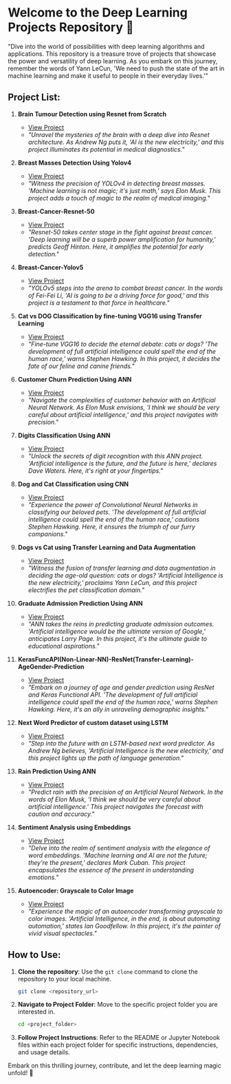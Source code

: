 # Welcome to the Deep Learning Projects Repository 🧠

"Dive into the world of possibilities with deep learning algorithms and applications. This repository is a treasure trove of projects that showcase the power and versatility of deep learning. As you embark on this journey, remember the words of Yann LeCun, 'We need to push the state of the art in machine learning and make it useful to people in their everyday lives.'"

## Project List:

1. **Brain Tumour Detection using Resnet from Scratch**
   - [View Project](<Project_Link>)
   - *"Unravel the mysteries of the brain with a deep dive into Resnet architecture. As Andrew Ng puts it, 'AI is the new electricity,' and this project illuminates its potential in medical diagnostics."*

2. **Breast Masses Detection Using Yolov4**
   - [View Project](<Project_Link>)
   - *"Witness the precision of YOLOv4 in detecting breast masses. 'Machine learning is not magic; it's just math,' says Elon Musk. This project adds a touch of magic to the realm of medical imaging."*

3. **Breast-Cancer-Resnet-50**
   - [View Project](<Project_Link>)
   - *"Resnet-50 takes center stage in the fight against breast cancer. 'Deep learning will be a superb power amplification for humanity,' predicts Geoff Hinton. Here, it amplifies the potential for early detection."*

4. **Breast-Cancer-Yolov5**
   - [View Project](<Project_Link>)
   - *"YOLOv5 steps into the arena to combat breast cancer. In the words of Fei-Fei Li, 'AI is going to be a driving force for good,' and this project is a testament to that force in healthcare."*

5. **Cat vs DOG Classification by fine-tuning VGG16 using Transfer Learning**
   - [View Project](<Project_Link>)
   - *"Fine-tune VGG16 to decide the eternal debate: cats or dogs? 'The development of full artificial intelligence could spell the end of the human race,' warns Stephen Hawking. In this project, it decides the fate of our feline and canine friends."*

6. **Customer Churn Prediction Using ANN**
   - [View Project](<Project_Link>)
   - *"Navigate the complexities of customer behavior with an Artificial Neural Network. As Elon Musk envisions, 'I think we should be very careful about artificial intelligence,' and this project navigates with precision."*

7. **Digits Classification Using ANN**
   - [View Project](<Project_Link>)
   - *"Unlock the secrets of digit recognition with this ANN project. 'Artificial intelligence is the future, and the future is here,' declares Dave Waters. Here, it's right at your fingertips."*

8. **Dog and Cat Classification using CNN**
   - [View Project](<Project_Link>)
   - *"Experience the power of Convolutional Neural Networks in classifying our beloved pets. 'The development of full artificial intelligence could spell the end of the human race,' cautions Stephen Hawking. Here, it ensures the triumph of our furry companions."*

9. **Dogs vs Cat using Transfer Learning and Data Augmentation**
   - [View Project](<Project_Link>)
   - *"Witness the fusion of transfer learning and data augmentation in deciding the age-old question: cats or dogs? 'Artificial Intelligence is the new electricity,' proclaims Yann LeCun, and this project electrifies the pet classification domain."*

10. **Graduate Admission Prediction Using ANN**
    - [View Project](<Project_Link>)
    - *"ANN takes the reins in predicting graduate admission outcomes. 'Artificial intelligence would be the ultimate version of Google,' anticipates Larry Page. In this project, it's the ultimate guide to educational aspirations."*

11. **KerasFuncAPI(Non-Linear-NN)-ResNet(Transfer-Learning)-AgeGender-Prediction**
    - [View Project](<Project_Link>)
    - *"Embark on a journey of age and gender prediction using ResNet and Keras Functional API. 'The development of full artificial intelligence could spell the end of the human race,' warns Stephen Hawking. Here, it's an ally in unraveling demographic insights."*

12. **Next Word Predictor of custom dataset using LSTM**
    - [View Project](<Project_Link>)
    - *"Step into the future with an LSTM-based next word predictor. As Andrew Ng believes, 'Artificial Intelligence is the new electricity,' and this project lights up the path of language generation."*

13. **Rain Prediction Using ANN**
    - [View Project](<Project_Link>)
    - *"Predict rain with the precision of an Artificial Neural Network. In the words of Elon Musk, 'I think we should be very careful about artificial intelligence.' This project navigates the forecast with caution and accuracy."*

14. **Sentiment Analysis using Embeddings**
    - [View Project](<Project_Link>)
    - *"Delve into the realm of sentiment analysis with the elegance of word embeddings. 'Machine learning and AI are not the future; they're the present,' declares Mark Cuban. This project encapsulates the essence of the present in understanding emotions."*

15. **Autoencoder: Grayscale to Color Image**
    - [View Project](<Project_Link>)
    - *"Experience the magic of an autoencoder transforming grayscale to color images. 'Artificial Intelligence, in the end, is about automating automation,' states Ian Goodfellow. In this project, it's the painter of vivid visual spectacles."*

## How to Use:

1. **Clone the repository**: Use the `git clone` command to clone the repository to your local machine.

    ```bash
    git clone <repository_url>
    ```

2. **Navigate to Project Folder**: Move to the specific project folder you are interested in.

    ```bash
    cd <project_folder>
    ```

3. **Follow Project Instructions**: Refer to the README or Jupyter Notebook files within each project folder for specific instructions, dependencies, and usage details.

Embark on this thrilling journey, contribute, and let the deep learning magic unfold! 🌟

